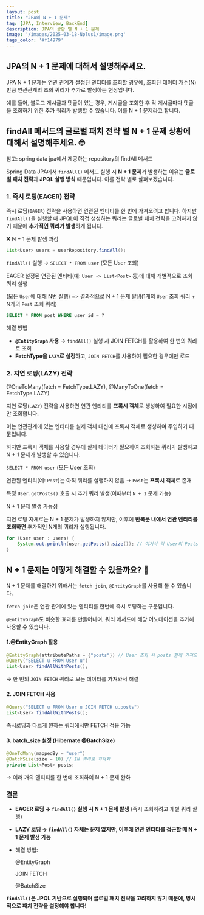 ```yaml
---
layout: post
title: "JPA의 N + 1 문제"
tag: [JPA, Interview, BackEnd]
description: JPA의 상황 별 N + 1 문제
image: '/images/2025-03-18-Nplus1/image.png'
tags_color: '#f14979'
---
```


## JPA의 N + 1 문제에 대해서 설명해주세요.

JPA N + 1 문제는 연관 관계가 설정된 엔티티를 조회할 경우에, 조회된 데이터 개수(N)만큼 연관관계의 조회 쿼리가 추가로 발생하는 현상입니다.

예를 들어, 블로그 게시글과 댓글이 있는 경우, 게시글을 조회한 후 각 게시글마다 댓글을 조회하기 위한 추가 쿼리가 발생할 수 있습니다. 이를 N + 1 문제라고 합니다.

## findAll 메서드의 글로벌 패치 전략 별 N + 1 문제 상황에 대해서 설명해주세요. 🤓

참고: spring data jpa에서 제공하는 repository의 findAll 메서드

Spring Data JPA에서 `findAll()` 메서드 실행 시 **N + 1 문제**가 발생하는 이유는 **글로벌 패치 전략**과 **JPQL 실행 방식** 때문입니다. 이를 전략 별로 살펴보겠습니다.

### 1. **즉시 로딩(EAGER) 전략**

즉시 로딩(`EAGER`) 전략을 사용하면 연관된 엔티티를 한 번에 가져오려고 합니다. 하지만 `findAll()`을 실행할 때 JPQL이 직접 생성하는 쿼리는 글로벌 패치 전략을 고려하지 않기 때문에 **추가적인 쿼리가 발생**하게 됩니다.

❌ N + 1 문제 발생 과정

```java
List<User> users = userRepository.findAll(); 
```

`findAll()` 실행 → `SELECT * FROM user` (모든 User 조회)

EAGER 설정된 연관된 엔티티(예: `User -> List<Post>` 등)에 대해 개별적으로 조회 쿼리 실행

(모든 `User`에 대해 N번 실행) => 결과적으로 N + 1 문제 발생(1개의 `User` 조회 쿼리 + N개의 `Post` 조회 쿼리)

```sql
SELECT * FROM post WHERE user_id = ?
```

해결 방법

- **`@EntityGraph` 사용** → `findAll()` 실행 시 JOIN FETCH를 활용하여 한 번의 쿼리로 조회
- **FetchType을 `LAZY`로 설정**하고, `JOIN FETCH`를 사용하여 필요한 경우에만 로드

### 2. **지연 로딩(LAZY) 전략**

@OneToMany(fetch = FetchType.LAZY), @ManyToOne(fetch = FetchType.LAZY)

지연 로딩(`LAZY`) 전략을 사용하면 연관 엔티티를 **프록시 객체**로 생성하여 필요한 시점에만 조회합니다.

이는 연관관계에 있는 엔티티를 실제 객체 대신에 프록시 객체로 생성하여 주입하기 때문입니다.

하지만 프록시 객체를 사용할 경우에 실제 데이터가 필요하여 조회하는 쿼리가 발생하고 N + 1 문제가 발생할 수 있습니다.

`SELECT * FROM user` (모든 User 조회)

연관된 엔티티(예: `Post`)는 아직 쿼리를 실행하지 않음
 → `Post`는 **프록시 객체**로 존재

특정 `User.getPosts()` 호출 시 추가 쿼리 발생(이때부터 `N + 1` 문제 가능)

N + 1 문제 발생 가능성

지연 로딩 자체로는 N + 1 문제가 발생하지 않지만, 이후에 **반복문 내에서 연관 엔티티를 조회하면** 추가적인 N개의 쿼리가 실행됩니다.

```java
for (User user : users) {
    System.out.println(user.getPosts().size()); // 여기서 각 User의 Posts를 가져오면서 추가 쿼리 발생
}
```

## N + 1 문제는 어떻게 해결할 수 있을까요? 🤔

N + 1 문제를 해결하기 위해서는 `fetch join`, `@EntityGraph`를 사용해 볼 수 있습니다. 

`fetch join`은 연관 관계에 있는 엔티티를 한번에 즉시 로딩하는 구문입니다. 

`@EntityGraph`도 비슷한 효과를 만들어내며, 쿼리 메서드에 해당 어노테이션을 추가해 사용할 수 있습니다.

#### 1.@EntityGraph 활용

```java
@EntityGraph(attributePaths = {"posts"}) // User 조회 시 posts 함께 가져오기
@Query("SELECT u FROM User u")
List<User> findAllWithPosts();
```

→ 한 번의 `JOIN FETCH` 쿼리로 모든 데이터를 가져와서 해결

#### 2. JOIN FETCH 사용

```java
@Query("SELECT u FROM User u JOIN FETCH u.posts")
List<User> findAllWithPosts();
```

즉시로딩과 다르게 원하는 쿼리에서만 FETCH 적용 가능

#### 3. batch_size 설정 (Hibernate @BatchSize)

```java
@OneToMany(mappedBy = "user")
@BatchSize(size = 10) // IN 쿼리로 최적화
private List<Post> posts;
```

→ 여러 개의 엔티티를 한 번에 조회하여 N + 1 문제 완화



### 결론 

- **EAGER 로딩 → `findAll()` 실행 시 N + 1 문제 발생** (즉시 조회하려고 개별 쿼리 실행)
- **LAZY 로딩 → `findAll()` 자체는 문제 없지만, 이후에 연관 엔티티를 접근할 때 N + 1 문제 발생 가능**
- 해결 방법:
  
  @EntityGraph
  
  JOIN FETCH
  
  @BatchSize

**`findAll()`은 JPQL 기반으로 실행되며 글로벌 패치 전략을 고려하지 않기 때문에, 명시적으로 패치 전략을 설정해야 합니다!**
